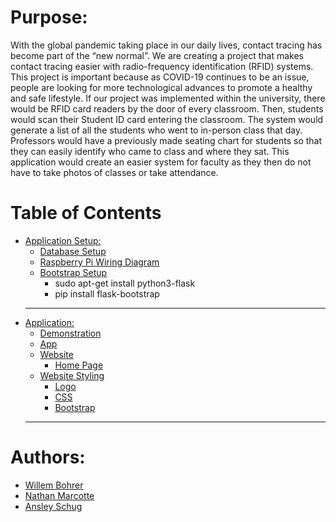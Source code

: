 Purpose:
======

 With the global pandemic taking place in our daily lives, contact tracing has become part of the “new normal”. We are creating a project that makes contact tracing easier with radio-frequency identification (RFID) systems. This project is important because as COVID-19 continues to be an issue, people are looking for more technological advances to promote a healthy and safe lifestyle. If our project was implemented within the university, there would be RFID card readers by the door of every classroom. Then, students would scan their Student ID card entering the classroom. The system would generate a list of all the students who went to in-person class that day. Professors would have a previously made seating chart for students so that they can easily identify who came to class and where they sat. This application would create an easier system for faculty as they then do not have to take photos of classes or take attendance.

Table of Contents
======
- [Application Setup:](#Header)
  * [Database Setup](https://github.com/willembohrer-ndsu/CSCI-488-Human-Computer-Interaction/blob/master/Examples/Database%20Setup%20Instructions.pdf)
  * [Raspberry Pi Wiring Diagram](https://github.com/willembohrer-ndsu/CSCI-488-Human-Computer-Interaction/blob/master/Examples/Raspberry_Pi_Wiring_Diagram.png)
  * [Bootstrap Setup](#Header)
    - sudo apt-get install python3-flask
    - pip install flask-bootstrap
  ---
- [Application:](#Header)
  * [Demonstration](https://youtu.be/UB6OK7NcDAI)
  * [App](attendance.py)
  * [Website](templates)
    - [Home Page](templates/main.html)
  * [Website Styling](static)
    - [Logo](https://github.com/willembohrer-ndsu/CSCI-488-Human-Computer-Interaction/blob/master/static/RFID%20ID%20TRACING%20Logo.PNG)
    - [CSS](static/style.css)
    - [Bootstrap](static/bootstrap-4.4.1.css)
  ---
Authors:
======
- [Willem Bohrer](https://www.linkedin.com/in/willembohrer/)
- [Nathan Marcotte](https://www.linkedin.com/in/nathanmarcotte/)
- [Ansley Schug](https://www.linkedin.com/in/ansley-schug-51b236179/)
